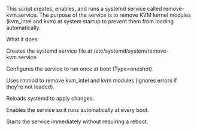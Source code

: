 This script creates, enables, and runs a systemd service called remove-kvm.service.
The purpose of the service is to remove KVM kernel modules (kvm_intel and kvm) at system startup to prevent them from loading automatically.

What it does:

Creates the systemd service file at /etc/systemd/system/remove-kvm.service.

Configures the service to run once at boot (Type=oneshot).

Uses rmmod to remove kvm_intel and kvm modules (ignores errors if they’re not loaded).

Reloads systemd to apply changes.

Enables the service so it runs automatically at every boot.

Starts the service immediately without requiring a reboot.
